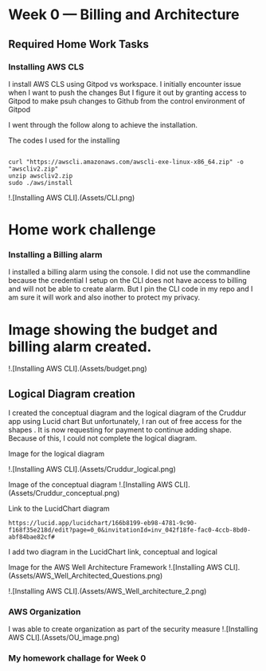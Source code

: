 # Week 0 — Billing and Architecture

## Required Home Work Tasks

### Installing AWS CLS

I install AWS CLS using Gitpod vs workspace. I initially encounter issue when I want to push the changes
But I figure it out by granting access to Gitpod to make psuh changes to Github from the control environment of Gitpod

I went through the follow along to achieve the installation.

The codes I used for the installing

```

curl "https://awscli.amazonaws.com/awscli-exe-linux-x86_64.zip" -o "awscliv2.zip"
unzip awscliv2.zip
sudo ./aws/install

```
!.[Installing AWS CLI].(Assets/CLI.png)

# Home work challenge

### Installing a Billing alarm 

I installed a billing alarm using the console. I did not use the commandline because the credential I setup on the CLI does
not have access to billing and will not be able to create alarm. 
But I pin the CLI code in my repo and I am sure it will work and also inother to protect my privacy.

# Image showing the budget and billing alarm created.

!.[Installing AWS CLI].(Assets/budget.png)

## Logical Diagram creation

I created the conceptual diagram and the logical diagram of the Cruddur app using Lucid chart
But unfortunately, I ran out of free access for the shapes . It is now requesting for payment to continue adding shape.
Because of this, I could not complete the logical diagram. 

Image for the logical diagram

!.[Installing AWS CLI].(Assets/Cruddur_logical.png)

Image of the conceptual diagram
!.[Installing AWS CLI].(Assets/Cruddur_conceptual.png)

Link to the LucidChart diagram
```
https://lucid.app/lucidchart/166b8199-eb98-4781-9c90-f168f35e218d/edit?page=0_0&invitationId=inv_042f18fe-fac0-4ccb-8bd0-abf84bae82cf#
```
I add two diagram in the LucidChart link, conceptual and logical

Image for the AWS Well Architecture Framework 
!.[Installing AWS CLI].(Assets/AWS_Well_Architected_Questions.png)

!.[Installing AWS CLI].(Assets/AWS_Well_architecture_2.png)

### AWS Organization

I was able to create organization as part of the security measure
!.[Installing AWS CLI].(Assets/OU_image.png)


### My homework challage for Week 0 

